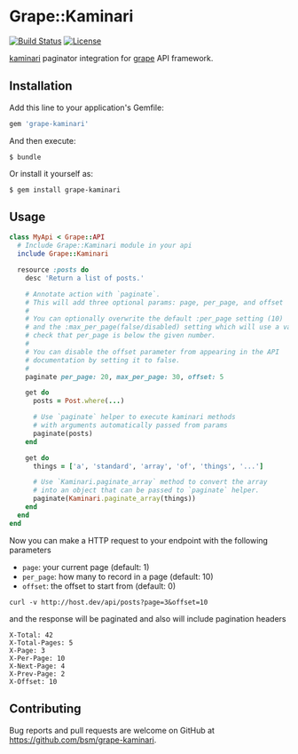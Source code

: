 # Grape::Kaminari

[![Build Status](https://travis-ci.org/bsm/grape-kaminari.png?branch=master)](https://travis-ci.org/bsm/grape-kaminari)
[![License](https://img.shields.io/badge/License-MIT-blue.svg)](https://opensource.org/licenses/MIT)

[kaminari](https://github.com/kaminari/kaminari) paginator integration for [grape](https://github.com/intridea/grape) API framework.

## Installation

Add this line to your application's Gemfile:

```ruby
gem 'grape-kaminari'
```

And then execute:

```
$ bundle
```

Or install it yourself as:

```
$ gem install grape-kaminari
```

## Usage

```ruby
class MyApi < Grape::API
  # Include Grape::Kaminari module in your api
  include Grape::Kaminari

  resource :posts do
    desc 'Return a list of posts.'

    # Annotate action with `paginate`.
    # This will add three optional params: page, per_page, and offset
    #
    # You can optionally overwrite the default :per_page setting (10)
    # and the :max_per_page(false/disabled) setting which will use a validator to
    # check that per_page is below the given number.
    #
    # You can disable the offset parameter from appearing in the API
    # documentation by setting it to false.
    #
    paginate per_page: 20, max_per_page: 30, offset: 5

    get do
      posts = Post.where(...)

      # Use `paginate` helper to execute kaminari methods
      # with arguments automatically passed from params
      paginate(posts)
    end

    get do
      things = ['a', 'standard', 'array', 'of', 'things', '...']

      # Use `Kaminari.paginate_array` method to convert the array
      # into an object that can be passed to `paginate` helper.
      paginate(Kaminari.paginate_array(things))
    end
  end
end
```

Now you can make a HTTP request to your endpoint with the following parameters

- `page`: your current page (default: 1)
- `per_page`: how many to record in a page (default: 10)
- `offset`: the offset to start from (default: 0)

```
curl -v http://host.dev/api/posts?page=3&offset=10
```

and the response will be paginated and also will include pagination headers

```
X-Total: 42
X-Total-Pages: 5
X-Page: 3
X-Per-Page: 10
X-Next-Page: 4
X-Prev-Page: 2
X-Offset: 10
```

## Contributing

Bug reports and pull requests are welcome on GitHub at https://github.com/bsm/grape-kaminari.
